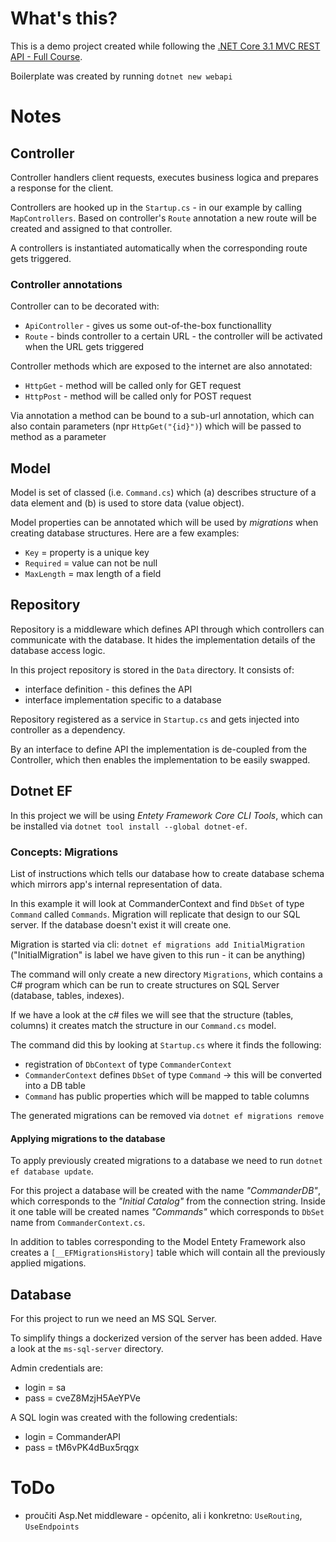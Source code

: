 # What's this?
This is a demo project created while following the [.NET Core 3.1 MVC REST API - Full Course](https://www.youtube.com/watch?v=fmvcAzHpsk8).

Boilerplate was created by running `dotnet new webapi`

# Notes

## Controller
Controller handlers client requests, executes business logica and prepares a response for the client.

Controllers are hooked up in the `Startup.cs` - in our example by calling `MapControllers`. Based on controller's `Route` annotation a new route will be created and assigned to that controller.

A controllers is instantiated automatically when the corresponding route gets triggered.

### Controller annotations
Controller can to be decorated with:
* `ApiController` - gives us some out-of-the-box functionallity
* `Route` - binds controller to a certain URL - the controller will be activated when the URL gets triggered

Controller methods which are exposed to the internet are also annotated:
* `HttpGet` - method will be called only for GET request
* `HttpPost` - method will be called only for POST request

Via annotation a method can be bound to a sub-url annotation, which can also contain parameters (npr `HttpGet("{id}")`) which will be passed to method as a parameter

## Model
Model is set of classed (i.e. `Command.cs`) which (a) describes structure of a data element and (b) is used to store data (value object).

Model properties can be annotated which will be used by *migrations* when creating database structures. Here are a few examples:
* `Key` = property is a unique key
* `Required` = value can not be null
* `MaxLength` = max length of a field

## Repository

Repository is a middleware which defines API through which controllers can communicate with the database.
It hides the implementation details of the database access logic.

In this project repository is stored in the `Data` directory. It consists of:
* interface definition - this defines the API
* interface implementation specific to a database

Repository registered as a service in `Startup.cs` and gets injected into controller as a dependency.

By an interface to define API the implementation is de-coupled from the Controller, which then enables the implementation to be easily swapped.

## Dotnet EF
In this project we will be using *Entety Framework Core CLI Tools*, which can be installed via `dotnet tool install --global dotnet-ef`.

### Concepts: Migrations
List of instructions which tells our database how to create database schema which mirrors app's internal representation of data.

In this example it will look at CommanderContext and find `DbSet` of type `Command` called `Commands`.
Migration will replicate that design to our SQL server. If the database doesn't exist it will create one.

Migration is started via cli: `dotnet ef migrations add InitialMigration` ("InitialMigration" is label we have given to this run - it can be anything)

The command will only create a new directory `Migrations`, which contains a C# program which can be run to create structures on SQL Server (database, tables, indexes).

If we have a look at the c# files we will see that the structure (tables, columns) it creates match the structure in our `Command.cs` model.

The command did this by looking at `Startup.cs` where it finds the following:
* registration of `DbContext` of type `CommanderContext`
* `CommanderContext` defines `DbSet` of type `Command` -> this will be converted into a DB table
* `Command` has public properties which will be mapped to table columns

The generated migrations can be removed via `dotnet ef migrations remove`

#### Applying migrations to the database
To apply previously created migrations to a database we need to run `dotnet ef database update`.

For this project a database will be created with the name *"CommanderDB"*, which corresponds to the *"Initial Catalog"* from the connection string.
Inside it one table will be created names *"Commands"* which corresponds to `DbSet` name from `CommanderContext.cs`.

In addition to tables corresponding to the Model Entety Framework also creates a `[__EFMigrationsHistory]` table which will contain all the previously applied migations.

## Database
For this project to run we need an MS SQL Server.

To simplify things a dockerized version of the server has been added. Have a look at the `ms-sql-server` directory.

Admin credentials are:
* login = sa
* pass = cveZ8MzjH5AeYPVe

A SQL login was created with the following credentials:
* login = CommanderAPI
* pass = tM6vPK4dBux5rqgx


# ToDo
* proučiti Asp.Net middleware - općenito, ali i konkretno: `UseRouting`, `UseEndpoints`


